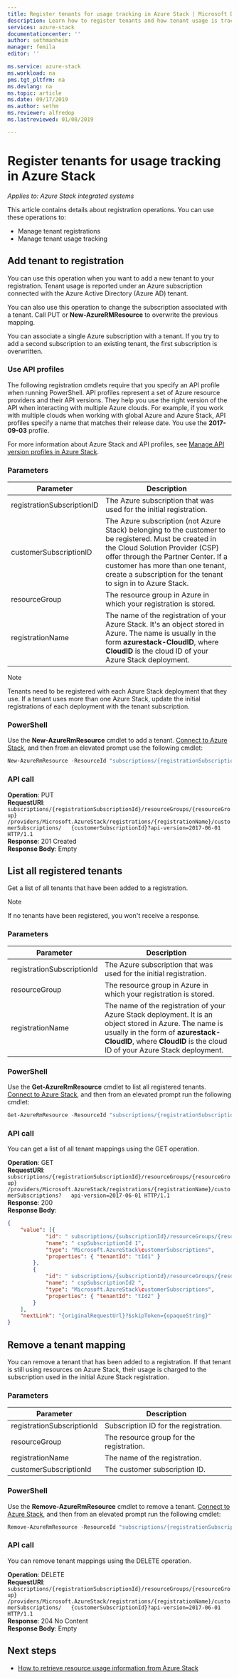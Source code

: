 ```yaml
---
title: Register tenants for usage tracking in Azure Stack | Microsoft Docs
description: Learn how to register tenants and how tenant usage is tracked in Azure Stack.
services: azure-stack
documentationcenter: ''
author: sethmanheim
manager: femila
editor: ''

ms.service: azure-stack
ms.workload: na
pms.tgt_pltfrm: na
ms.devlang: na
ms.topic: article
ms.date: 09/17/2019
ms.author: sethm
ms.reviewer: alfredop
ms.lastreviewed: 01/08/2019

---
```


# Register tenants for usage tracking in Azure Stack

*Applies to: Azure Stack integrated systems*

This article contains details about registration operations. You can use these operations to:

- Manage tenant registrations
- Manage tenant usage tracking

## Add tenant to registration

You can use this operation when you want to add a new tenant to your registration. Tenant usage is reported under an Azure subscription connected with the Azure Active Directory (Azure AD) tenant.

You can also use this operation to change the subscription associated with a tenant. Call PUT or **New-AzureRMResource** to overwrite the previous mapping.

You can associate a single Azure subscription with a tenant. If you try to add a second subscription to an existing tenant, the first subscription is overwritten.

### Use API profiles

The following registration cmdlets require that you specify an API profile when running PowerShell. API profiles represent a set of Azure resource providers and their API versions. They help you use the right version of the API when interacting with multiple Azure clouds. For example, if you work with multiple clouds when working with global Azure and Azure Stack, API profiles specify a name that matches their release date. You use the **2017-09-03** profile.

For more information about Azure Stack and API profiles, see [Manage API version profiles in Azure Stack](../user/azure-stack-version-profiles.md).

### Parameters

| Parameter                  | Description |
|---                         | --- |
| registrationSubscriptionID | The Azure subscription that was used for the initial registration. |
| customerSubscriptionID     | The  Azure subscription (not Azure Stack) belonging to the customer to be registered. Must be created in the Cloud Solution Provider (CSP) offer through the Partner Center. If a customer has more than one tenant, create a subscription for the tenant to sign in to Azure Stack. |
| resourceGroup              | The resource group in Azure in which your registration is stored. |
| registrationName           | The name of the registration of your Azure Stack. It's an object stored in Azure. The name is usually in the form **azurestack-CloudID**, where **CloudID** is the cloud ID of your Azure Stack deployment. |

> [!NOTE]  
> Tenants need to be registered with each Azure Stack deployment that they use. If a tenant uses more than one Azure Stack, update the initial registrations of each deployment with the tenant subscription.

### PowerShell

Use the **New-AzureRmResource** cmdlet to add a tenant. [Connect to Azure Stack](azure-stack-powershell-configure-admin.md), and then from an elevated prompt use the following cmdlet:

```powershell
New-AzureRmResource -ResourceId "subscriptions/{registrationSubscriptionId}/resourceGroups/{resourceGroup}/providers/Microsoft.AzureStack/registrations/{registrationName}/customerSubscriptions/{customerSubscriptionId}" -ApiVersion 2017-06-01 -Properties
```

### API call

**Operation**: PUT  
**RequestURI**: `subscriptions/{registrationSubscriptionId}/resourceGroups/{resourceGroup}  /providers/Microsoft.AzureStack/registrations/{registrationName}/customerSubscriptions/  
{customerSubscriptionId}?api-version=2017-06-01 HTTP/1.1`  
**Response**: 201 Created  
**Response Body**: Empty  

## List all registered tenants

Get a list of all tenants that have been added to a registration.

 > [!NOTE]  
 > If no tenants have been registered, you won't receive a response.

### Parameters

| Parameter                  | Description          |
|---                         | ---                  |
| registrationSubscriptionId | The Azure subscription that was used for the initial registration.   |
| resourceGroup              | The resource group in Azure in which your registration is stored.    |
| registrationName           | The name of the registration of your Azure Stack deployment. It is an object stored in Azure. The name is usually in the form of **azurestack-CloudID**, where **CloudID** is the cloud ID of your Azure Stack deployment.   |

### PowerShell

Use the **Get-AzureRmResource** cmdlet to list all registered tenants. [Connect to Azure Stack](azure-stack-powershell-configure-admin.md), and then from an elevated prompt run the following cmdlet:

```powershell
Get-AzureRmResource -ResourceId "subscriptions/{registrationSubscriptionId}/resourceGroups/{resourceGroup}/providers/Microsoft.AzureStack/registrations/{registrationName}/customerSubscriptions" -ApiVersion 2017-06-01
```

### API call

You can get a list of all tenant mappings using the GET operation.

**Operation**: GET  
**RequestURI**: `subscriptions/{registrationSubscriptionId}/resourceGroups/{resourceGroup}  
/providers/Microsoft.AzureStack/registrations/{registrationName}/customerSubscriptions?  
api-version=2017-06-01 HTTP/1.1`  
**Response**: 200  
**Response Body**:

```json
{
    "value": [{
            "id": " subscriptions/{subscriptionId}/resourceGroups/{resourceGroup}/providers/Microsoft.AzureStack/registrations/{registrationName}/customerSubscriptions/{ cspSubscriptionId 1}",
            "name": " cspSubscriptionId 1",
            "type": "Microsoft.AzureStack\customerSubscriptions",
            "properties": { "tenantId": "tId1" }
        },
        {
            "id": " subscriptions/{subscriptionId}/resourceGroups/{resourceGroup}/providers/Microsoft.AzureStack/registrations/{registrationName}/customerSubscriptions/{ cspSubscriptionId 2}",
            "name": " cspSubscriptionId2 ",
            "type": "Microsoft.AzureStack\customerSubscriptions",
            "properties": { "tenantId": "tId2" }
        }
    ],
    "nextLink": "{originalRequestUrl}?$skipToken={opaqueString}"
}
```

## Remove a tenant mapping

You can remove a tenant that has been added to a registration. If that tenant is still using resources on Azure Stack, their usage is charged to the subscription used in the initial Azure Stack registration.

### Parameters

| Parameter                  | Description          |
|---                         | ---                  |
| registrationSubscriptionId | Subscription ID for the registration.   |
| resourceGroup              | The resource group for the registration.   |
| registrationName           | The name of the registration.  |
| customerSubscriptionId     | The customer subscription ID.  |

### PowerShell

Use the **Remove-AzureRmResource** cmdlet to remove a tenant. [Connect to Azure Stack](azure-stack-powershell-configure-admin.md), and then from an elevated prompt run the following cmdlet:

```powershell
Remove-AzureRmResource -ResourceId "subscriptions/{registrationSubscriptionId}/resourceGroups/{resourceGroup}/providers/Microsoft.AzureStack/registrations/{registrationName}/customerSubscriptions/{customerSubscriptionId}" -ApiVersion 2017-06-01
```

### API call

You can remove tenant mappings using the DELETE operation.

**Operation**: DELETE  
**RequestURI**: `subscriptions/{registrationSubscriptionId}/resourceGroups/{resourceGroup}  
/providers/Microsoft.AzureStack/registrations/{registrationName}/customerSubscriptions/  
{customerSubscriptionId}?api-version=2017-06-01 HTTP/1.1`  
**Response**: 204 No Content  
**Response Body**: Empty

## Next steps

- [How to retrieve resource usage information from Azure Stack](azure-stack-billing-and-chargeback.md)
